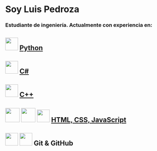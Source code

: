 # Soy Luis Pedroza
### Estudiante de ingeniería. Actualmente con experiencia en:

## <img src = "https://user-images.githubusercontent.com/115313081/227296757-50ca16ca-4587-4498-b50f-d8c7167a3012.png" width="40" /> [Python](https://github.com/Luis-Pedroza/Python)

## <img src = https://user-images.githubusercontent.com/115313081/227298639-a3a1453f-df44-4d05-b177-09a8d1ea49a8.png width = "40" /> [C#](https://github.com/Luis-Pedroza/C_sharp)

## <img src = https://user-images.githubusercontent.com/115313081/227299115-89ced297-1634-475c-9a4a-19c29a8ef466.png width = "40" /> [C++](https://github.com/Luis-Pedroza/Cpp)

## <img src = https://user-images.githubusercontent.com/115313081/227299839-9ac44e50-57e9-436f-9f8f-a47ba3f36d6d.png width = "45"> <img src = https://user-images.githubusercontent.com/115313081/227299880-7d49f638-09e1-4577-bbdd-8f1f6121d8c6.png width = "45"/> <img src = "https://user-images.githubusercontent.com/115313081/227301871-a1eb21d3-2081-4bfd-b98e-62b1b22dadcb.png" width = "40"/> [HTML, CSS, JavaScript](https://github.com/Luis-Pedroza/Frontend)

## <img src = "https://user-images.githubusercontent.com/115313081/227819725-d4de4aef-554f-45cd-952c-0792e5f43427.png" width = "40"/> <img src = "https://user-images.githubusercontent.com/115313081/227819724-ccc3d27f-8b6d-464f-a393-c822a87b07ab.png" width = "40"/> Git & GitHub

<!--!

**Luis-Pedroza/Luis-Pedroza** is a ✨ _special_ ✨ repository because its `README.md` (this file) appears on your GitHub profile.

Here are some ideas to get you started:

- 🔭 I’m currently working on ...
- 🌱 I’m currently learning ...
- 👯 I’m looking to collaborate on ...
- 🤔 I’m looking for help with ...
- 💬 Ask me about ...
- 📫 How to reach me: ...
- 😄 Pronouns: ...
- ⚡ Fun fact: ...
-->
